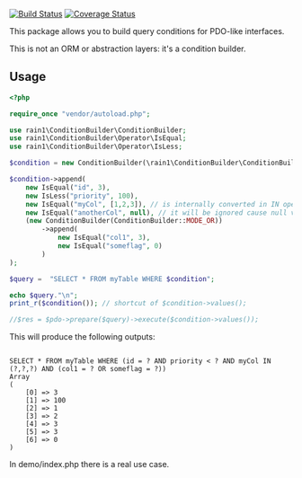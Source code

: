 [![Build Status](https://travis-ci.org/LucaRainone/conditionbuilder.svg?branch=master)](https://travis-ci.org/LucaRainone/conditionbuilder)
[![Coverage Status](https://coveralls.io/repos/github/LucaRainone/conditionbuilder/badge.svg?branch=master)](https://coveralls.io/github/LucaRainone/conditionbuilder?branch=master)

This package allows you to build query conditions for PDO-like interfaces.

This is not an ORM or abstraction layers: it's a condition builder.

## Usage

```php
<?php

require_once "vendor/autoload.php";

use rain1\ConditionBuilder\ConditionBuilder;
use rain1\ConditionBuilder\Operator\IsEqual;
use rain1\ConditionBuilder\Operator\IsLess;

$condition = new ConditionBuilder(\rain1\ConditionBuilder\ConditionBuilder::MODE_AND);

$condition->append(
	new IsEqual("id", 3),
	new IsLess("priority", 100),
	new IsEqual("myCol", [1,2,3]), // is internally converted in IN operator
	new IsEqual("anotherCol", null), // it will be ignored cause null value
	(new ConditionBuilder(ConditionBuilder::MODE_OR))
		->append(
			new IsEqual("col1", 3),
			new IsEqual("someflag", 0)
		)
);

$query =  "SELECT * FROM myTable WHERE $condition";

echo $query."\n";
print_r($condition()); // shortcut of $condition->values();

//$res = $pdo->prepare($query)->execute($condition->values());

```

This will produce the following outputs:

```

SELECT * FROM myTable WHERE (id = ? AND priority < ? AND myCol IN (?,?,?) AND (col1 = ? OR someflag = ?))
Array
(
    [0] => 3
    [1] => 100
    [2] => 1
    [3] => 2
    [4] => 3
    [5] => 3
    [6] => 0
)

```

In demo/index.php there is a real use case.